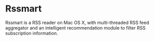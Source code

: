 Rssmart
=======
Rssmart is a RSS reader on Mac OS X, with multi-threaded RSS feed aggregator and an intelligent recommendation module to filter RSS subscription information.

